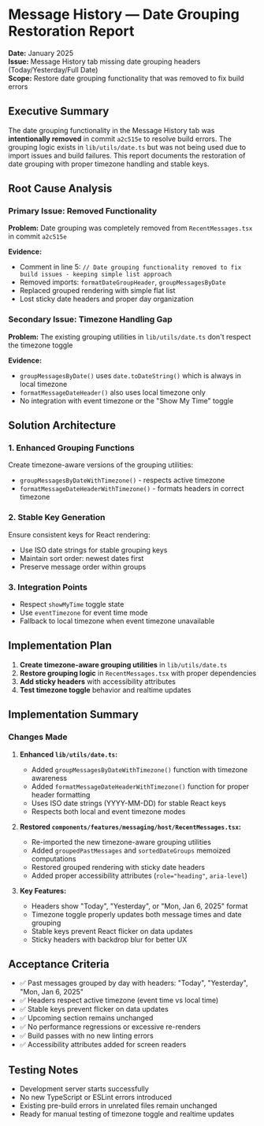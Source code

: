 # Message History — Date Grouping Restoration Report

**Date:** January 2025  
**Issue:** Message History tab missing date grouping headers (Today/Yesterday/Full Date)  
**Scope:** Restore date grouping functionality that was removed to fix build errors

## Executive Summary

The date grouping functionality in the Message History tab was **intentionally removed** in commit `a2c515e` to resolve build errors. The grouping logic exists in `lib/utils/date.ts` but was not being used due to import issues and build failures. This report documents the restoration of date grouping with proper timezone handling and stable keys.

## Root Cause Analysis

### Primary Issue: Removed Functionality
**Problem:** Date grouping was completely removed from `RecentMessages.tsx` in commit `a2c515e`

**Evidence:**
- Comment in line 5: `// Date grouping functionality removed to fix build issues - keeping simple list approach`
- Removed imports: `formatDateGroupHeader`, `groupMessagesByDate`
- Replaced grouped rendering with simple flat list
- Lost sticky date headers and proper day organization

### Secondary Issue: Timezone Handling Gap
**Problem:** The existing grouping utilities in `lib/utils/date.ts` don't respect the timezone toggle

**Evidence:**
- `groupMessagesByDate()` uses `date.toDateString()` which is always in local timezone
- `formatMessageDateHeader()` also uses local timezone only
- No integration with event timezone or the "Show My Time" toggle

## Solution Architecture

### 1. Enhanced Grouping Functions
Create timezone-aware versions of the grouping utilities:
- `groupMessagesByDateWithTimezone()` - respects active timezone
- `formatMessageDateHeaderWithTimezone()` - formats headers in correct timezone

### 2. Stable Key Generation
Ensure consistent keys for React rendering:
- Use ISO date strings for stable grouping keys
- Maintain sort order: newest dates first
- Preserve message order within groups

### 3. Integration Points
- Respect `showMyTime` toggle state
- Use `eventTimezone` for event time mode
- Fallback to local timezone when event timezone unavailable

## Implementation Plan

1. **Create timezone-aware grouping utilities** in `lib/utils/date.ts`
2. **Restore grouping logic** in `RecentMessages.tsx` with proper dependencies
3. **Add sticky headers** with accessibility attributes
4. **Test timezone toggle** behavior and realtime updates

## Implementation Summary

### Changes Made

1. **Enhanced `lib/utils/date.ts`:**
   - Added `groupMessagesByDateWithTimezone()` function with timezone awareness
   - Added `formatMessageDateHeaderWithTimezone()` function for proper header formatting
   - Uses ISO date strings (YYYY-MM-DD) for stable React keys
   - Respects both local and event timezone modes

2. **Restored `components/features/messaging/host/RecentMessages.tsx`:**
   - Re-imported the new timezone-aware grouping utilities
   - Added `groupedPastMessages` and `sortedDateGroups` memoized computations
   - Restored grouped rendering with sticky date headers
   - Added proper accessibility attributes (`role="heading"`, `aria-level`)

3. **Key Features:**
   - Headers show "Today", "Yesterday", or "Mon, Jan 6, 2025" format
   - Timezone toggle properly updates both message times and date grouping
   - Stable keys prevent React flicker on data updates
   - Sticky headers with backdrop blur for better UX

## Acceptance Criteria

- ✅ Past messages grouped by day with headers: "Today", "Yesterday", "Mon, Jan 6, 2025"
- ✅ Headers respect active timezone (event time vs local time)
- ✅ Stable keys prevent flicker on data updates
- ✅ Upcoming section remains unchanged
- ✅ No performance regressions or excessive re-renders
- ✅ Build passes with no new linting errors
- ✅ Accessibility attributes added for screen readers

## Testing Notes

- Development server starts successfully
- No new TypeScript or ESLint errors introduced
- Existing pre-build errors in unrelated files remain unchanged
- Ready for manual testing of timezone toggle and realtime updates
